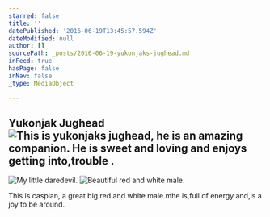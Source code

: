 ```yaml
---
starred: false
title: ''
datePublished: '2016-06-19T13:45:57.594Z'
dateModified: null
author: []
sourcePath: _posts/2016-06-19-yukonjaks-jughead.md
inFeed: true
hasPage: false
inNav: false
_type: MediaObject

---
```

## Yukonjak Jughead ![This is yukonjaks jughead, he is an amazing companion. He is sweet and loving and enjoys getting into,trouble . ](https://the-grid-user-content.s3-us-west-2.amazonaws.com/ebfa73ce-6044-45cc-afde-07c966b24039.jpg)
![My little daredevil. ](https://the-grid-user-content.s3-us-west-2.amazonaws.com/26a5b735-e056-4319-b92f-246b805c4ea7.jpg)
![Beautiful red and white male.](https://the-grid-user-content.s3-us-west-2.amazonaws.com/9d7ff601-e293-4cc7-9575-c86ae0bd3ff9.jpg)

This is caspian, a great big red and white male.mhe is,full of energy and,is a joy to be around.